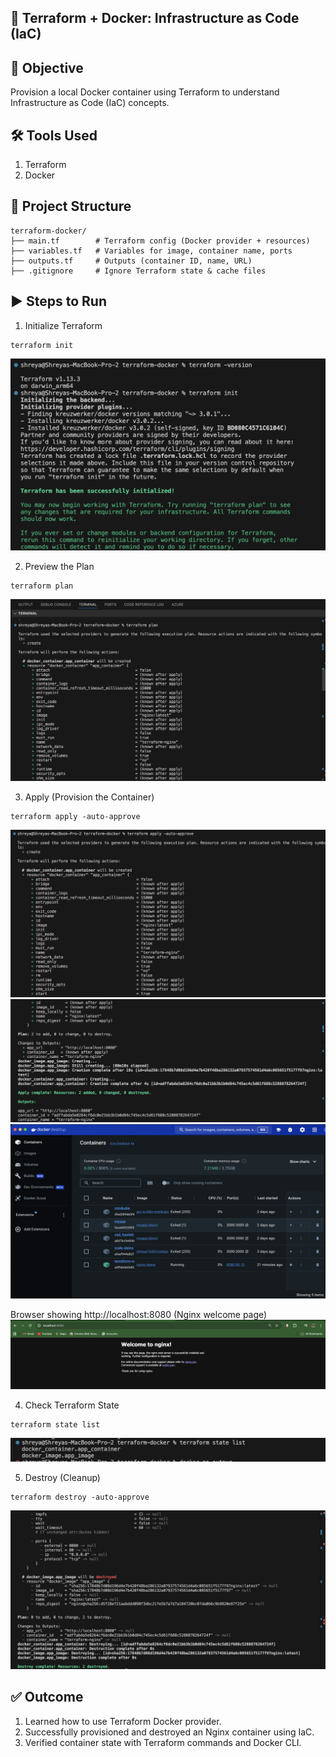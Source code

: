 ## 🚀 Terraform + Docker: Infrastructure as Code (IaC)
## 📌 Objective
Provision a local Docker container using Terraform to understand Infrastructure as Code (IaC) concepts.
## 🛠 Tools Used
1. Terraform
2. Docker
## 📂 Project Structure
```
terraform-docker/
├── main.tf        # Terraform config (Docker provider + resources)
├── variables.tf   # Variables for image, container name, ports
├── outputs.tf     # Outputs (container ID, name, URL)
├── .gitignore     # Ignore Terraform state & cache files
```
## ▶️ Steps to Run
1. Initialize Terraform
```
terraform init
```
![Install Dependencies](screenshots/terraform_init.png)

2. Preview the Plan
```
terraform plan
```
![Install Dependencies](screenshots/terraform_plan.png)

3. Apply (Provision the Container)
```
terraform apply -auto-approve
```
![Install Dependencies](screenshots/terraform_apply.png)
![Install Dependencies](screenshots/terraform_apply1.png)
![Install Dependencies](screenshots/docker_output.png)

Browser showing http://localhost:8080 (Nginx welcome page)
![Install Dependencies](screenshots/browser.png)

4. Check Terraform State
```
terraform state list
```
![Install Dependencies](screenshots/state.png)

5. Destroy (Cleanup)
```
terraform destroy -auto-approve
```
![Install Dependencies](screenshots/destroy.png)
## ✅ Outcome
1. Learned how to use Terraform Docker provider.
2. Successfully provisioned and destroyed an Nginx container using IaC.
3. Verified container state with Terraform commands and Docker CLI.
